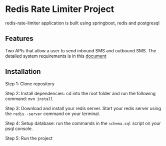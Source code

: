 # Redis Rate Limiter Project

redis-rate-limiter application is built using springboot, redis and postgresql

## Features
Two APIs that allow a user to send inbound SMS and outbound SMS.
The detailed system requirements is in this [document](https://docs.google.com/document/d/1jZ8GZ5ppIP-ftSY7r8DBIyelLul3dyh8TAKBX9ckzVU/edit)
## Installation

Step 1: Clone repository

Step 2: Install dependencies: cd into the root folder and run the following command: `mvn install`

Step 3: Download and install your redis server. Start your redis server using the `redis -server` command on your terminal.

Step 4: Setup database: run the commands in the `schema.sql` script on your psql console. 

Step 5: Run the project